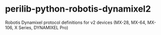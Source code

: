 # perilib-python-robotis-dynamixel2
Robotis Dynamixel protocol definitions for v2 devices (MX-28, MX-64, MX-106, X Series, DYNAMIXEL Pro)
